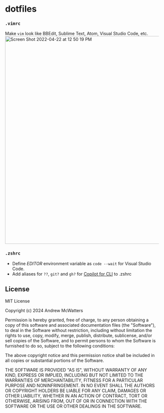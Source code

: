 # dotfiles

### `.vimrc`
Make `vim` look like BBEdit, Sublime Text, Atom, Visual Studio Code, etc.
<img width="682" alt="Screen Shot 2022-04-22 at 12 50 19 PM" src="https://user-images.githubusercontent.com/487078/164784618-f96ae31b-9bf6-41d5-8ba3-fa67c23f8249.png">

### `.zshrc`
* Define _EDITOR_ environment variable as `code --wait` for Visual Studio Code.
* Add aliases for `??`, `git?` and `gh?` for [Copilot for CLI](https://githubnext.com/projects/copilot-cli/) to .zshrc

## License
MIT License

Copyright (c) 2024 Andrew McWatters

Permission is hereby granted, free of charge, to any person obtaining a copy
of this software and associated documentation files (the "Software"), to deal
in the Software without restriction, including without limitation the rights
to use, copy, modify, merge, publish, distribute, sublicense, and/or sell
copies of the Software, and to permit persons to whom the Software is
furnished to do so, subject to the following conditions:

The above copyright notice and this permission notice shall be included in all
copies or substantial portions of the Software.

THE SOFTWARE IS PROVIDED "AS IS", WITHOUT WARRANTY OF ANY KIND, EXPRESS OR
IMPLIED, INCLUDING BUT NOT LIMITED TO THE WARRANTIES OF MERCHANTABILITY,
FITNESS FOR A PARTICULAR PURPOSE AND NONINFRINGEMENT. IN NO EVENT SHALL THE
AUTHORS OR COPYRIGHT HOLDERS BE LIABLE FOR ANY CLAIM, DAMAGES OR OTHER
LIABILITY, WHETHER IN AN ACTION OF CONTRACT, TORT OR OTHERWISE, ARISING FROM,
OUT OF OR IN CONNECTION WITH THE SOFTWARE OR THE USE OR OTHER DEALINGS IN THE
SOFTWARE.

